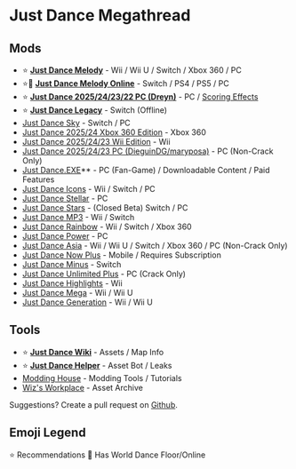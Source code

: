# Just Dance Megathread

## Mods

* ⭐ **[Just Dance Melody](https://discord.gg/mitchy)** - Wii / Wii U / Switch / Xbox 360 / PC
* ⭐🛜 **[Just Dance Melody Online](https://discord.gg/mitchy)** - Switch / PS4 / PS5 / PC
* ⭐ **[Just Dance 2025/24/23/22 PC (Dreyn)](https://discord.gg/nqAjYsgxUM)** - PC / [Scoring Effects](https://discord.gg/7aycwaGVph)
* ⭐ **[Just Dance Legacy](https://discord.gg/swJUhPG6JT)** - Switch (Offline)
* [Just Dance Sky](https://discord.gg/VeNBwm32) - Switch / PC
* [Just Dance 2025/24 Xbox 360 Edition](https://discord.gg/9SQqSQgWej) - Xbox 360
* [Just Dance 2025/24/23 Wii Edition](https://discord.gg/NJg2jdEast) - Wii
* [Just Dance 2025/24/23 PC (DieguinDG/maryposa)](https://discord.gg/F35fr4APNJ) - PC (Non-Crack Only)
* [Just Dance.EXE](https://discord.gg/2bTTNgtRBg)** - PC (Fan-Game) / Downloadable Content / Paid Features
* [Just Dance Icons](https://discord.gg/KDmHZA9naM) - Wii / Switch / PC
* [Just Dance Stellar](https://discord.gg/gwybFNQGTv) - PC
* [Just Dance Stars](https://discord.gg/5eS5dUS8) - (Closed Beta) Switch / PC
* [Just Dance MP3](https://discord.gg/q8um6WzT5t) - Wii / Switch
* [Just Dance Rainbow](https://discord.gg/9SQqSQgWej) - Wii / Switch / Xbox 360
* [Just Dance Power](https://discord.gg/e44Wpk4bg8) - PC
* [Just Dance Asia](https://discord.gg/mitchy) - Wii / Wii U / Switch / Xbox 360 / PC (Non-Crack Only)
* [Just Dance Now Plus](https://discord.gg/just-dance-now-plus-924976774285254727) - Mobile / Requires Subscription
* [Just Dance Minus](https://discord.gg/GQHcQFGNt9) - Switch
* [Just Dance Unlimited Plus](https://discord.gg/jd-unlimited-plus-838820235003822120) - PC (Crack Only)
* [Just Dance Highlights](https://discord.gg/dD9gAKCpx2) - Wii
* [Just Dance Mega](https://discord.gg/c7nzFdvUS2) - Wii / Wii U
* [Just Dance Generation](https://discord.gg/c7nzFdvUS2) - Wii / Wii U

## Tools

* ⭐ **[Just Dance Wiki](https://justdance.fandom.com/wiki/Home)** - Assets / Map Info
* ⭐ **[Just Dance Helper](https://discord.gg/just-dance-helper-jdh-800263354924531762)** - Asset Bot / Leaks
* [Modding House](https://discord.gg/aBwTFZSDFd) - Modding Tools / Tutorials
* [Wiz's Workplace](https://discord.gg/gwybFNQGTv) - Asset Archive

Suggestions? Create a pull request on [Github](https://github.com/Numerosityy/jdmegathread).

## Emoji Legend
⭐ Recommendations
🛜 Has World Dance Floor/Online
